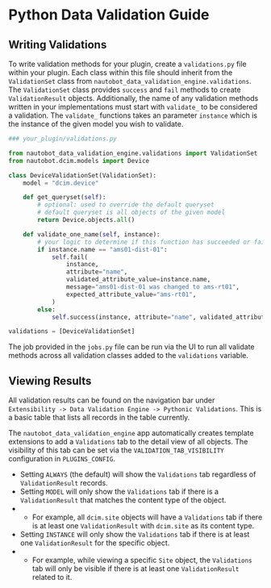 # Python Data Validation Guide

## Writing Validations

To write validation methods for your plugin, create a `validations.py` file within your plugin. Each class within this file should inherit from the `ValidationSet` class from `nautobot_data_validation_engine.validations`. The `ValidationSet` class provides `success` and `fail` methods to create `ValidationResult` objects. Additionally, the name of any validation methods written in your implementations must start with `validate_` to be considered a validation. The `validate_` functions takes an parameter `instance` which is the instance of the given model you wish to validate.

```python
### your_plugin/validations.py

from nautobot_data_validation_engine.validations import ValidationSet
from nautobot.dcim.models import Device

class DeviceValidationSet(ValidationSet):
    model = "dcim.device"

    def get_queryset(self):
        # optional: used to override the default queryset
        # default queryset is all objects of the given model
        return Device.objects.all()

    def validate_one_name(self, instance):
        # your logic to determine if this function has succeeded or failed
        if instance.name == "ams01-dist-01":
            self.fail(
                instance,
                attribute="name",
                validated_attribute_value=instance.name,
                message="ams01-dist-01 was changed to ams-rt01",
                expected_attribute_value="ams-rt01",
            )
        else:
            self.success(instance, attribute="name", validated_attribute_value=instance.name)

validations = [DeviceValidationSet]

```

The job provided in the `jobs.py` file can be run via the UI to run all validate methods across all validation classes added to the `validations` variable.

## Viewing Results

All validation results can be found on the navigation bar under `Extensibility -> Data Validation Engine -> Pythonic Validations`. This is a basic table that lists all records in the table currently.

The `nautobot_data_validation_engine` app automatically creates template extensions to add a `Validations` tab to the detail view of all objects.  The visibility of this tab can be set via the `VALIDATION_TAB_VISIBILITY` configuration in `PLUGINS_CONFIG`.
* Setting `ALWAYS` (the default) will show the `Validations` tab regardless of `ValidationResult` records.
* Setting `MODEL` will only show the `Validations` tab if there is a `ValidationResult` that matches the content type of the object.
* * For example, all `dcim.site` objects will have a `Validations` tab if there is at least one `ValidationResult` with `dcim.site` as its content type.
* Setting `INSTANCE` will only show the `Validations` tab if there is at least one `ValidationResult` for the specific object.
* * For example, while viewing a specific `Site` object, the `Validations` tab will only be visible if there is at least one `ValidationResult` related to it.